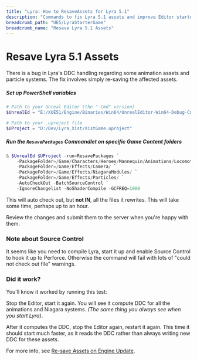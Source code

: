 ```yaml
---
title: "Lyra: How to ResaveAssets for Lyra 5.1"
description: "Commands to fix Lyra 5.1 assets and improve Editor startup time"
breadcrumb_path: "UE5/LyraStarterGame"
breadcrumb_name: "Resave Lyra 5.1 Assets"
---
```


# Resave Lyra 5.1 Assets

There is a bug in Lyra's DDC handling regarding some animation assets and
particle systems.  The fix involves simply re-saving the affected assets.

##### Set up PowerShell variables

```powershell
# Path to your Unreal Editor (the "-Cmd" version)
$UnrealEd = "E:/XUE51/Engine/Binaries/Win64/UnrealEditor-Win64-Debug-Cmd.exe"

# Path to your .uproject file
$UProject = "D:/Dev/Lyra_Xist/XistGame.uproject"
```

##### Run the `ResavePackages` Commandlet on specific Game Content folders

```powershell
& $UnrealEd $UProject -run=ResavePackages `
    -PackageFolder=/Game/Characters/Heroes/Mannequin/Animations/Locomotion/ `
    -PackageFolder=/Game/Effects/Camera/ `
    -PackageFolder=/Game/Effects/NiagaraModules/ `
    -PackageFolder=/Game/Effects/Particles/ `
    -AutoCheckOut -BatchSourceControl `
    -IgnoreChangelist -NoShaderCompile -GCFREQ=1000
```

This will auto check out, but **not IN**, all the files it rewrites.
This will take some time, perhaps up to an hour.

Review the changes and submit them to the server when you're happy with them.

### Note about Source Control

It seems like you need to compile Lyra, start it up and enable Source Control
to hook it up to Perforce.  Otherwise the command will fail with lots of
"could not check out file" warnings.

### Did it work?

You'll know it worked by running this test:

Stop the Editor, start it again.
You will see it compute DDC for all the animations and Niagara systems.
*(The same thing you always see when you start Lyra)*.

After it computes the DDC, stop the Editor again, restart it again.
This time it should start much faster, as it reads the DDC rather than
always writing new DDC for these assets.

For more info, see [Re-save Assets on Engine Update](/UE5/Engine/Resave-Assets).
